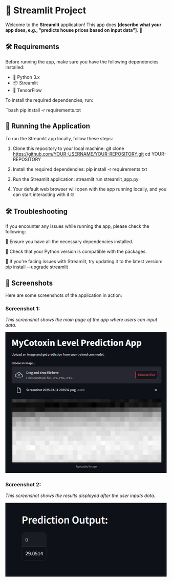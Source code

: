 # 🎉 Streamlit Project

Welcome to the **Streamlit** application! This app does **[describe what your app does, e.g., "predicts house prices based on input data"]**. 🚀

## 🛠️ Requirements

Before running the app, make sure you have the following dependencies installed:

- 🐍 Python 3.x
- 📦 Streamlit
- 🧠 TensorFlow

To install the required dependencies, run:

``bash
pip install -r requirements.txt

## 🚀 Running the Application
To run the Streamlit app locally, follow these steps:

1. Clone this repository to your local machine:
git clone https://github.com/YOUR-USERNAME/YOUR-REPOSITORY.git
cd YOUR-REPOSITORY

2. Install the required dependencies:
pip install -r requirements.txt

3. Run the Streamlit application:
streamlit run streamlit_app.py

4. Your default web browser will open with the app running locally, and you can start interacting with it.🌐

## 🛠️ Troubleshooting
If you encounter any issues while running the app, please check the following:

🔑 Ensure you have all the necessary dependencies installed.

🐍 Check that your Python version is compatible with the packages.

🚀 If you're facing issues with Streamlit, try updating it to the latest version:
pip install --upgrade streamlit

## 📸 Screenshots

Here are some screenshots of the application in action:

### Screenshot 1:
*This screenshot shows the main page of the app where users can input data.*

![Streamlit App Screenshot 1](images/Screenshot%202025-03-11%20213634.png)

### Screenshot 2:
*This screenshot shows the results displayed after the user inputs data.*

![Streamlit App Screenshot 2](images/Screenshot%202025-03-11%20213641.png)



